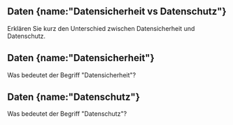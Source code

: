 ## Daten {name:"Datensicherheit vs Datenschutz"}
<p>Erklären Sie kurz den Unterschied zwischen Datensicherheit und Datenschutz.</p>

## Daten {name:"Datensicherheit"}
<p>Was bedeutet der Begriff "Datensicherheit"?</p>

## Daten {name:"Datenschutz"}
<p>Was bedeutet der Begriff "Datenschutz"?</p>